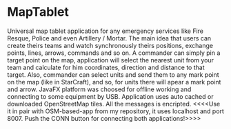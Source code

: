 # MapTablet
Universal map tablet application for any emergency services like Fire Resque, Police and even Artillery / Mortar. The main idea that users can
create theirs teams and watch synchronously theirs positions, exchange points, lines, arrows, commands and so on. 
A commander can simply pin a target point on the map, application will select the nearest unit from your team and calculate for him coordinates, direction and distance to that target. Also, commander can select units and send them to any mark point on the map (like in StarCraft),
and so, for units there will apear a mark point and arrow. 
JavaFX platform was choosed for offline working and connecting to some equipment by USB. Application uses auto cached or downloaded OpenStreetMap tiles. All the messages is encripted.
<<<<Use it in pair with OSM-based-app from my repository, it uses localhost and port 8007. Push the CONN button for connecting both applications!>>>>
